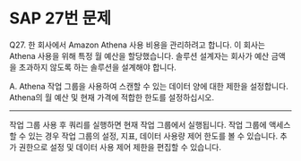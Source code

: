 # SAP 27번 문제

Q27. 한 회사에서 Amazon Athena 사용 비용을 관리하려고 합니다. 이 회사는 Athena 사용을 위해 특정 월 예산을 할당했습니다. 솔루션 설계자는 회사가 예산 금액을 초과하지 않도록 하는 솔루션을 설계해야 합니다.

A. Athena 작업 그룹을 사용하여 스캔할 수 있는 데이터 양에 대한 제한을 설정합니다. Athena의 월 예산 및 현재 가격에 적합한 한도를 설정하십시오.

---

작업 그룹 사용 후 쿼리를 실행하면 현재 작업 그룹에서 실행됩니다. 작업 그룹에 액세스할 수 있는 경우 작업 그룹의 설정, 지표, 데이터 사용량 제어 한도를 볼 수 있습니다. 추가 권한으로 설정 및 데이터 사용 제어 제한을 편집할 수 있습니다.
